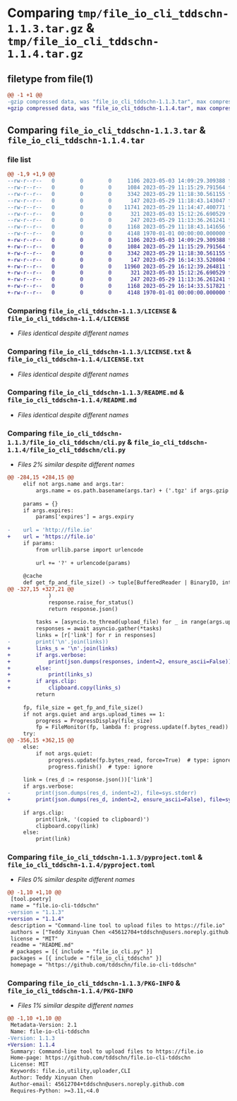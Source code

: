 # Comparing `tmp/file_io_cli_tddschn-1.1.3.tar.gz` & `tmp/file_io_cli_tddschn-1.1.4.tar.gz`

## filetype from file(1)

```diff
@@ -1 +1 @@
-gzip compressed data, was "file_io_cli_tddschn-1.1.3.tar", max compression
+gzip compressed data, was "file_io_cli_tddschn-1.1.4.tar", max compression
```

## Comparing `file_io_cli_tddschn-1.1.3.tar` & `file_io_cli_tddschn-1.1.4.tar`

### file list

```diff
@@ -1,9 +1,9 @@
--rw-r--r--   0        0        0     1106 2023-05-03 14:09:29.309388 file_io_cli_tddschn-1.1.3/LICENSE
--rw-r--r--   0        0        0     1084 2023-05-29 11:15:29.791564 file_io_cli_tddschn-1.1.3/LICENSE.txt
--rw-r--r--   0        0        0     3342 2023-05-29 11:18:30.561155 file_io_cli_tddschn-1.1.3/README.md
--rw-r--r--   0        0        0      147 2023-05-29 11:18:43.143047 file_io_cli_tddschn-1.1.3/file_io_cli_tddschn/__init__.py
--rw-r--r--   0        0        0    11741 2023-05-29 11:14:47.400771 file_io_cli_tddschn-1.1.3/file_io_cli_tddschn/cli.py
--rw-r--r--   0        0        0      321 2023-05-03 15:12:26.690529 file_io_cli_tddschn-1.1.3/file_io_cli_tddschn/config.py
--rw-r--r--   0        0        0      247 2023-05-29 11:13:36.261241 file_io_cli_tddschn-1.1.3/file_io_cli_tddschn/utils.py
--rw-r--r--   0        0        0     1168 2023-05-29 11:18:43.141656 file_io_cli_tddschn-1.1.3/pyproject.toml
--rw-r--r--   0        0        0     4148 1970-01-01 00:00:00.000000 file_io_cli_tddschn-1.1.3/PKG-INFO
+-rw-r--r--   0        0        0     1106 2023-05-03 14:09:29.309388 file_io_cli_tddschn-1.1.4/LICENSE
+-rw-r--r--   0        0        0     1084 2023-05-29 11:15:29.791564 file_io_cli_tddschn-1.1.4/LICENSE.txt
+-rw-r--r--   0        0        0     3342 2023-05-29 11:18:30.561155 file_io_cli_tddschn-1.1.4/README.md
+-rw-r--r--   0        0        0      147 2023-05-29 16:14:33.520804 file_io_cli_tddschn-1.1.4/file_io_cli_tddschn/__init__.py
+-rw-r--r--   0        0        0    11960 2023-05-29 16:12:39.264811 file_io_cli_tddschn-1.1.4/file_io_cli_tddschn/cli.py
+-rw-r--r--   0        0        0      321 2023-05-03 15:12:26.690529 file_io_cli_tddschn-1.1.4/file_io_cli_tddschn/config.py
+-rw-r--r--   0        0        0      247 2023-05-29 11:13:36.261241 file_io_cli_tddschn-1.1.4/file_io_cli_tddschn/utils.py
+-rw-r--r--   0        0        0     1168 2023-05-29 16:14:33.517821 file_io_cli_tddschn-1.1.4/pyproject.toml
+-rw-r--r--   0        0        0     4148 1970-01-01 00:00:00.000000 file_io_cli_tddschn-1.1.4/PKG-INFO
```

### Comparing `file_io_cli_tddschn-1.1.3/LICENSE` & `file_io_cli_tddschn-1.1.4/LICENSE`

 * *Files identical despite different names*

### Comparing `file_io_cli_tddschn-1.1.3/LICENSE.txt` & `file_io_cli_tddschn-1.1.4/LICENSE.txt`

 * *Files identical despite different names*

### Comparing `file_io_cli_tddschn-1.1.3/README.md` & `file_io_cli_tddschn-1.1.4/README.md`

 * *Files identical despite different names*

### Comparing `file_io_cli_tddschn-1.1.3/file_io_cli_tddschn/cli.py` & `file_io_cli_tddschn-1.1.4/file_io_cli_tddschn/cli.py`

 * *Files 2% similar despite different names*

```diff
@@ -284,15 +284,15 @@
     elif not args.name and args.tar:
         args.name = os.path.basename(args.tar) + ('.tgz' if args.gzip else '.tar')
 
     params = {}
     if args.expires:
         params['expires'] = args.expiry
 
-    url = 'http://file.io'
+    url = 'https://file.io'
     if params:
         from urllib.parse import urlencode
 
         url += '?' + urlencode(params)
 
     @cache
     def get_fp_and_file_size() -> tuple[BufferedReader | BinaryIO, int | None]:
@@ -327,15 +327,21 @@
             )
             response.raise_for_status()
             return response.json()
 
         tasks = [asyncio.to_thread(upload_file) for _ in range(args.upload_times)]
         responses = await asyncio.gather(*tasks)
         links = [r['link'] for r in responses]
-        print('\n'.join(links))
+        links_s = '\n'.join(links)
+        if args.verbose:
+            print(json.dumps(responses, indent=2, ensure_ascii=False))
+        else:
+            print(links_s)
+        if args.clip:
+            clipboard.copy(links_s)
         return
 
     fp, file_size = get_fp_and_file_size()
     if not args.quiet and args.upload_times == 1:
         progress = ProgressDisplay(file_size)
         fp = FileMonitor(fp, lambda f: progress.update(f.bytes_read))
     try:
@@ -356,15 +362,15 @@
     else:
         if not args.quiet:
             progress.update(fp.bytes_read, force=True)  # type: ignore
             progress.finish()  # type: ignore
 
     link = (res_d := response.json())['link']
     if args.verbose:
-        print(json.dumps(res_d, indent=2), file=sys.stderr)
+        print(json.dumps(res_d, indent=2, ensure_ascii=False), file=sys.stderr)
 
     if args.clip:
         print(link, '(copied to clipboard)')
         clipboard.copy(link)
     else:
         print(link)
```

### Comparing `file_io_cli_tddschn-1.1.3/pyproject.toml` & `file_io_cli_tddschn-1.1.4/pyproject.toml`

 * *Files 0% similar despite different names*

```diff
@@ -1,10 +1,10 @@
 [tool.poetry]
 name = "file.io-cli-tddschn"
-version = "1.1.3"
+version = "1.1.4"
 description = "Command-line tool to upload files to https://file.io"
 authors = ["Teddy Xinyuan Chen <45612704+tddschn@users.noreply.github.com>"]
 license = "MIT"
 readme = "README.md"
 # packages = [{ include = "file_io_cli.py" }]
 packages = [{ include = "file_io_cli_tddschn" }]
 homepage = "https://github.com/tddschn/file.io-cli-tddschn"
```

### Comparing `file_io_cli_tddschn-1.1.3/PKG-INFO` & `file_io_cli_tddschn-1.1.4/PKG-INFO`

 * *Files 1% similar despite different names*

```diff
@@ -1,10 +1,10 @@
 Metadata-Version: 2.1
 Name: file-io-cli-tddschn
-Version: 1.1.3
+Version: 1.1.4
 Summary: Command-line tool to upload files to https://file.io
 Home-page: https://github.com/tddschn/file.io-cli-tddschn
 License: MIT
 Keywords: file.io,utility,uploader,CLI
 Author: Teddy Xinyuan Chen
 Author-email: 45612704+tddschn@users.noreply.github.com
 Requires-Python: >=3.11,<4.0
```

